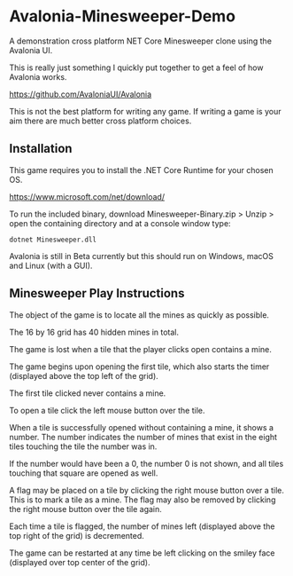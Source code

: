 # Avalonia-Minesweeper-Demo
A demonstration cross platform NET Core Minesweeper clone using the Avalonia UI. 

This is really just something I quickly put together to get a feel of how Avalonia works.

https://github.com/AvaloniaUI/Avalonia

This is not the best platform for writing any game. If writing a game is your aim there are much better cross platform choices.

## Installation

This game requires you to install the .NET Core Runtime for your chosen OS.

https://www.microsoft.com/net/download/

To run the included binary, download Minesweeper-Binary.zip > Unzip > open the containing directory and at a console window type: 

```
dotnet Minesweeper.dll
```

Avalonia is still in Beta currently but this should run on Windows, macOS and Linux (with a GUI).


## Minesweeper Play Instructions

The object of the game is to locate all the mines as quickly as possible. 

The 16 by 16 grid has 40 hidden mines in total.

The game is lost when a tile that the player clicks open contains a mine.

The game begins upon opening the first tile, which also starts the timer (displayed above the top left of the grid).

The first tile clicked never contains a mine.

To open a tile click the left mouse button over the tile.

When a tile is successfully opened without containing a mine, it shows a number. The number indicates the number of mines that exist in the eight tiles touching the tile the number was in.

If the number would have been a 0, the number 0 is not shown, and all tiles touching that square are opened as well.

A flag may be placed on a tile by clicking the right mouse button over a tile. This is to mark a tile as a mine. The flag may also be removed by clicking the right mouse button over the tile again.

Each time a tile is flagged, the number of mines left (displayed above the top right of the grid) is decremented.

The game can be restarted at any time be left clicking on the smiley face (displayed over top center of the grid).

